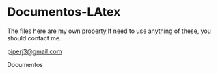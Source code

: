 Documentos-LAtex
================
The files here are my own property,If need to  use anything of these, you should contact me.

piperj3@gmail.com


Documentos

